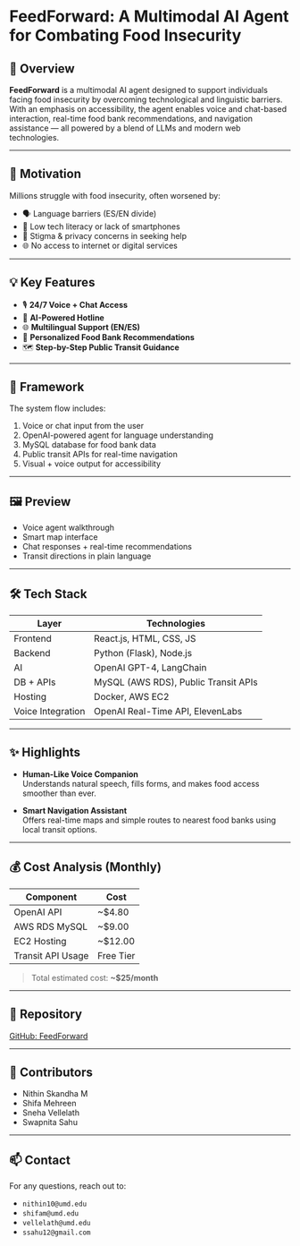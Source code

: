 # FeedForward: A Multimodal AI Agent for Combating Food Insecurity

## 🚀 Overview

**FeedForward** is a multimodal AI agent designed to support individuals facing food insecurity by overcoming technological and linguistic barriers. With an emphasis on accessibility, the agent enables voice and chat-based interaction, real-time food bank recommendations, and navigation assistance — all powered by a blend of LLMs and modern web technologies.

---

## 📌 Motivation

Millions struggle with food insecurity, often worsened by:

- 🗣️ Language barriers (ES/EN divide)
- 📱 Low tech literacy or lack of smartphones
- 🧠 Stigma & privacy concerns in seeking help
- 🌐 No access to internet or digital services

---

## 💡 Key Features

- 🎙️ **24/7 Voice + Chat Access**
- 🤖 **AI-Powered Hotline**
- 🌐 **Multilingual Support (EN/ES)**
- 🎯 **Personalized Food Bank Recommendations**
- 🗺️ **Step-by-Step Public Transit Guidance**

---

## 🧠 Framework

The system flow includes:

1. Voice or chat input from the user
2. OpenAI-powered agent for language understanding
3. MySQL database for food bank data
4. Public transit APIs for real-time navigation
5. Visual + voice output for accessibility

---

## 🖼️ Preview

- Voice agent walkthrough
- Smart map interface
- Chat responses + real-time recommendations
- Transit directions in plain language

---

## 🛠 Tech Stack

| Layer              | Technologies |
|-------------------|--------------|
| Frontend          | React.js, HTML, CSS, JS |
| Backend           | Python (Flask), Node.js |
| AI                | OpenAI GPT-4, LangChain |
| DB + APIs         | MySQL (AWS RDS), Public Transit APIs |
| Hosting           | Docker, AWS EC2 |
| Voice Integration | OpenAI Real-Time API, ElevenLabs |

---

## ✨ Highlights

- **Human-Like Voice Companion**  
  Understands natural speech, fills forms, and makes food access smoother than ever.

- **Smart Navigation Assistant**  
  Offers real-time maps and simple routes to nearest food banks using local transit options.

---

## 💰 Cost Analysis (Monthly)

| Component           | Cost        |
|---------------------|-------------|
| OpenAI API          | ~$4.80      |
| AWS RDS MySQL       | ~$9.00      |
| EC2 Hosting         | ~$12.00     |
| Transit API Usage   | Free Tier   |

> Total estimated cost: **~$25/month**

---

## 🔗 Repository

[GitHub: FeedForward](https://github.com/shifamehreen-005/FeedForward)

---

## 👥 Contributors

- Nithin Skandha M  
- Shifa Mehreen  
- Sneha Vellelath  
- Swapnita Sahu

---

## 📫 Contact

For any questions, reach out to:

- `nithin10@umd.edu`
- `shifam@umd.edu`
- `vellelath@umd.edu`
- `ssahu12@gmail.com`

